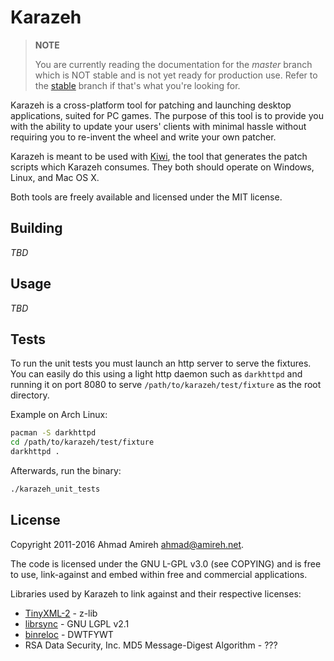 # Karazeh

> **NOTE**
> 
> You are currently reading the documentation for the _master_ branch which
> is NOT stable and is not yet ready for production use. Refer to the 
> [stable](https://github.com/amireh/Karazeh/tree/stable) branch if that's
> what you're looking for.

Karazeh is a cross-platform tool for patching and launching desktop applications, suited for PC games. The purpose of this tool is to provide you with the ability to update your users' clients with minimal hassle without requiring you to re-invent the wheel and write your own patcher.

Karazeh is meant to be used with [Kiwi](https://github.com/amireh/Kiwi), the tool that generates the patch scripts which Karazeh consumes. They both should operate on Windows, Linux, and Mac OS X.

Both tools are freely available and licensed under the MIT license.

## Building

_TBD_

## Usage

_TBD_

## Tests

To run the unit tests you must launch an http server to serve the fixtures. You can
easily do this using a light http daemon such as `darkhttpd` and running it
on port 8080 to serve `/path/to/karazeh/test/fixture` as the root directory.

Example on Arch Linux:

```bash
pacman -S darkhttpd
cd /path/to/karazeh/test/fixture
darkhttpd .
```

Afterwards, run the binary:

```bash
./karazeh_unit_tests
```

## License

Copyright 2011-2016 Ahmad Amireh <ahmad@amireh.net>.

The code is licensed under the GNU L-GPL v3.0 (see COPYING) and is free to use,
link-against and embed within free and commercial applications.

Libraries used by Karazeh to link against and their respective licenses:

- [TinyXML-2](https://github.com/leethomason/tinyxml2) - z-lib
- [librsync](http://librsync.sourcefrog.net/) - GNU LGPL v2.1
- [binreloc](https://github.com/datenwolf/binreloc) - DWTFYWT
- RSA Data Security, Inc. MD5 Message-Digest
Algorithm - ???